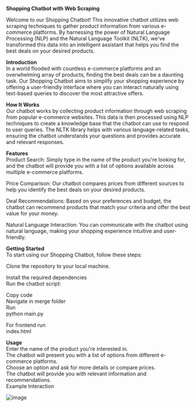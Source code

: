 <b>Shopping Chatbot with Web Scraping</b>

Welcome to our Shopping Chatbot! This innovative chatbot utilizes web scraping techniques to gather product information from various e-commerce platforms. By harnessing the power of Natural Language Processing (NLP) and the Natural Language Toolkit (NLTK), we've transformed this data into an intelligent assistant that helps you find the best deals on your desired products.

**Introduction** <br>
In a world flooded with countless e-commerce platforms and an overwhelming array of products, finding the best deals can be a daunting task. Our Shopping Chatbot aims to simplify your shopping experience by offering a user-friendly interface where you can interact naturally using text-based queries to discover the most attractive offers.

**How It Works**<br>
Our chatbot works by collecting product information through web scraping from popular e-commerce websites. This data is then processed using NLP techniques to create a knowledge base that the chatbot can use to respond to user queries. The NLTK library helps with various language-related tasks, ensuring the chatbot understands your questions and provides accurate and relevant responses.

**Features**<br>
Product Search: Simply type in the name of the product you're looking for, and the chatbot will provide you with a list of options available across multiple e-commerce platforms.<br>

Price Comparison: Our chatbot compares prices from different sources to help you identify the best deals on your desired products.<br>

Deal Recommendations: Based on your preferences and budget, the chatbot can recommend products that match your criteria and offer the best value for your money.<br>

Natural Language Interaction: You can communicate with the chatbot using natural language, making your shopping experience intuitive and user-friendly.<br>




**Getting Started**<br>
To start using our Shopping Chatbot, follow these steps:<br>

Clone the repository to your local machine.<br>

Install the required dependencies<br>
Run the chatbot script:<br>

Copy code<br>
Navigate in merge folder<br>
Run<br>
python main.py<br>

For frontend run<br>
index.html<br>

**Usage**<br>
Enter the name of the product you're interested in.<br>
The chatbot will present you with a list of options from different e-commerce platforms.<br>
Choose an option and ask for more details or compare prices.<br>
The chatbot will provide you with relevant information and recommendations.<br>
Example Interaction

![image](https://github.com/Kashish-G/ShopGPT/assets/102237174/000cb18f-899b-44b2-b13b-4e851bb505b3)

